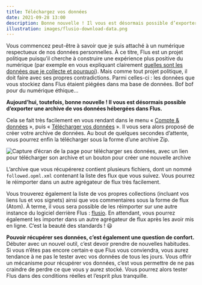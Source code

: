 ```yaml
---
title: Téléchargez vos données
date: 2021-09-28 13:00
description: Bonne nouvelle ! Il vous est désormais possible d’exporter une archive de vos données hébergées dans Flus.
illustration: images/flusio-download-data.png
---
```


Vous commencez peut-être à savoir que je suis attaché à un numérique respectueux de nos données personnelles. À ce titre, Flus est un projet politique puisqu’il cherche à construire une expérience plus positive du numérique (par exemple en vous expliquant clairement [quelles sont les données que je collecte et pourquoi](https://flus.fr/mentions-legales#donn%C3%A9es-collect%C3%A9es)). Mais comme tout projet politique, il doit faire avec ses propres contradictions. Parmi celles-ci : les données que vous stockiez dans Flus étaient piégées dans ma base de données. Bof bof pour du numérique éthique…

**Aujourd’hui, toutefois, bonne nouvelle ! Il vous est désormais possible d’exporter une archive de vos données hébergées dans Flus.**

Cela se fait très facilement en vous rendant dans le menu « [Compte & données](https://app.flus.fr/my/account) », puis « [Télécharger vos données](https://app.flus.fr/exportations) ». Il vous sera alors proposé de créer votre archive de données. Au bout de quelques secondes d’attente, vous pourrez enfin la télécharger sous la forme d’une archive Zip.

<div class="screenshot">
    <img class="illustration screenshot__image" src="images/flusio-download-data.png" alt="Capture d’écran de la page pour télécharger ses données, avec un lien pour télécharger son archive et un bouton pour créer une nouvelle archive">
</div>

L’archive que vous récupérerez contient plusieurs fichiers, dont un nommé `followed.opml.xml` contenant la liste des flux que vous suivez. Vous pourrez le réimporter dans un autre agrégateur de flux très facilement.

Vous trouverez également la liste de vos propres collections (incluant vos liens lus et vos signets) ainsi que vos commentaires sous la forme de flux (Atom). À terme, il vous sera possible de les réimporter sur une autre instance du logiciel derrière Flus : [flusio](https://github.com/flusio/flusio). En attendant, vous pourrez également les importer dans un autre agrégateur de flux après les avoir mis en ligne. C’est la beauté des standards ! 😃

**Pouvoir récupérer ses données, c’est également une question de confort.** Débuter avec un nouvel outil, c’est devoir prendre de nouvelles habitudes. Si vous n’êtes pas encore certain‧e que Flus vous conviendra, vous aurez tendance à ne pas le tester avec vos données de tous les jours. Vous offrir un mécanisme pour récupérer vos données, c’est vous permettre de ne pas craindre de perdre ce que vous y aurez stocké. Vous pourrez alors tester Flus dans des conditions réelles et l’esprit plus tranquille.
